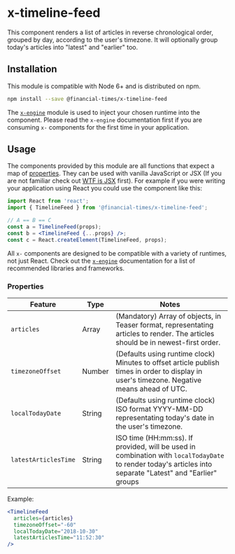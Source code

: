 # x-timeline-feed

This component renders a list of articles in reverse chronological order, grouped by day, according to the user's timezone.
It will optionally group today's articles into "latest" and "earlier" too.

## Installation

This module is compatible with Node 6+ and is distributed on npm.

```bash
npm install --save @financial-times/x-timeline-feed
```

The [`x-engine`][engine] module is used to inject your chosen runtime into the component. Please read the `x-engine` documentation first if you are consuming `x-` components for the first time in your application.

[engine]: https://github.com/Financial-Times/x-dash/tree/master/packages/x-engine


## Usage

The components provided by this module are all functions that expect a map of [properties](#properties). They can be used with vanilla JavaScript or JSX (If you are not familiar check out [WTF is JSX][jsx-wtf] first). For example if you were writing your application using React you could use the component like this:

```jsx
import React from 'react';
import { TimelineFeed } from '@financial-times/x-timeline-feed';

// A == B == C
const a = TimelineFeed(props);
const b = <TimelineFeed {...props} />;
const c = React.createElement(TimelineFeed, props);
```

All `x-` components are designed to be compatible with a variety of runtimes, not just React. Check out the [`x-engine`][engine] documentation for a list of recommended libraries and frameworks.

[jsx-wtf]: https://jasonformat.com/wtf-is-jsx/

### Properties

Feature              | Type   | Notes
---------------------|--------|----------------------------
`articles`           | Array  | (Mandatory) Array of objects, in Teaser format, representating articles to render. The articles should be in newest-first order.
`timezoneOffset`     | Number | (Defaults using runtime clock) Minutes to offset article publish times in order to display in user's timezone. Negative means ahead of UTC.
`localTodayDate`     | String | (Defaults using runtime clock) ISO format YYYY-MM-DD representating today's date in the user's timezone.
`latestArticlesTime` | String | ISO time (HH:mm:ss). If provided, will be used in combination with `localTodayDate` to render today's articles into separate "Latest" and "Earlier" groups 

Example:

```jsx
<TimelineFeed
  articles={articles}
  timezoneOffset="-60"
  localTodayDate="2018-10-30"
  latestArticlesTime="11:52:30"
/>
```